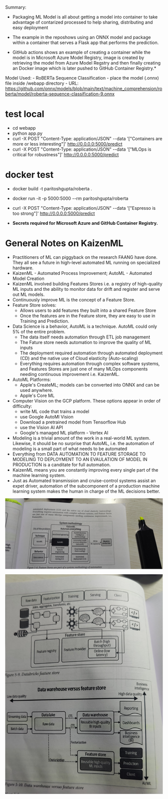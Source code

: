 Summary:

- Packaging ML Model is all about getting a model into container to take advantage of contarized processed to help sharing, distributing and easy deployment

- The example in the reposhows using an ONNX model and package within a container that serves a Flask app that performs the prediction.

- GitHub actions shows an example of creating a container while the model is in Microsoft Azure Model Registry, image is created by retrieving the model from Azure Model Regstry and then finally creating an Docker image which is later pushed to GitHub Container Registry.*

Model Used:
    - RoBERTa Sequence Classification 
    - place the model (.onnx) file inside /webapp directory
    - URL: https://github.com/onnx/models/blob/main/text/machine_comprehension/roberta/model/roberta-sequence-classification-9.onnx

# test local
- cd webapp
- python app.py
- curl -X POST "Content-Type: application/JSON" --data '["Containers are more or less interesting"]' http://0.0.0.0:5000/predict
- curl -X POST "Content-Type: application/JSON" --data '["MLOps is critical for robustness"]' http://0.0.0.0:5000/predict

# docker test
- docker build -t paritoshgupta/roberta .
- docker run -it -p 5000:5000 --rm paritoshgupta/roberta
- curl -X POST "Content-Type: application/JSON" --data '["Espresso is too strong"]' http://0.0.0.0:5000/predict



- **Secrets required for Microsoft Azure and GitHub Container Registry.**

# General Notes on KaizenML 

- Practitioners of ML can piggyback on the research FAANG have done. They all see a future in high-level automated ML running on specialized hardware.
- KaizenML - Automated Process Improvement;  AutoML - Automated Model Creation
- KaizenML involved building Features Stores i.e. a registry of high-quality ML inputs and the ability to monitor data for drift and register and serve out ML models.
- Continuously improve ML is the concept of a Feature Store.
- Feature Store solves:
    - Allows users to add features they built into a shared Feature Store
    - Once the features are in the Feature store, they are easy to use in Training and Prediction.
- Data Science is a behavior, AutoML is a technique. AutoML could only 5% of the entire problem. 
    - The data itself needs automation through ETL job management
    - The Fature store needs automation to improve the quality of ML inputs
    - The deployment required automation through automated deployment (CD) and the native use of Cloud elasticity (Auto-scaling)
    - Everything requires automation through complex software systems, and Features Stores are just one of many MLOps components needing continuous improvement i.e. KaizenML.
- AutoML Platforms:
    - Apple's CreateML; models can be converted into ONNX and can be used anywhere. 
    - Apple's Core ML
- Computer Vision on the GCP platform. These options appear in order of difficulty:
    - write ML code that trains a model 
    - use Google AutoMl Vision
    - Download a pretrained model from Tensorflow Hub
    - use the Vision AI API
    - Google's managed ML platform - Vertex AI
- Modeling is a trivial amount of the work in a real-world ML system. Likewise, it should be no surprise that AutoML, i.e. the automation of modeling is a small part of what needs to be automated
- Everything from DATA AUTOMATION TO FEATURE STORAGE TO MODELING TO DEPLOYMENT TO AN EVAULATION OF MODEL IN PRODUCTION is a canditate for full automation.
- KaizenML means you are constantly improving every single part of the machine learning system.
- Just as Automated transmission and cruise-control systems assist an expet driver, automation of the subcomponent of a production machine learning system makes the human in charge of the ML decisions better.

![Screenshot](images/KaizenML.jpg)

![Screenshot](images/Featurestore_vs_Datawarehouse.jpg)
